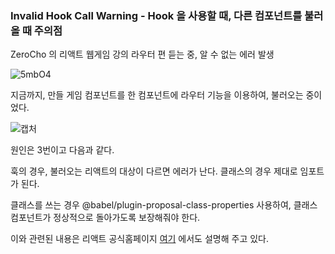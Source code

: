 ### Invalid Hook Call Warning - Hook 을 사용할 때, 다른 컴포넌트를 불러올 때 주의점

ZeroCho 의 리액트 웹게임 강의 라우터 편 듣는 중, 알 수 없는 에러 발생

![5mbO4](https://user-images.githubusercontent.com/50399804/109388956-883bdf80-794d-11eb-8ea3-2b240a33a8ed.png)



지금까지, 만들 게임 컴포넌트를 한 컴포넌트에 라우터 기능을 이용하여, 불러오는 중이 었다.

![캡처](https://user-images.githubusercontent.com/50399804/109389007-ccc77b00-794d-11eb-9136-30a2b8a89a15.JPG)


원인은 3번이고 다음과 같다.

훅의 경우, 불러오는 리액트의 대상이 다르면 에러가 난다. 클래스의 경우 제대로 임포트가 된다.

클래스를 쓰는 경우 @babel/plugin-proposal-class-properties 사용하여, 클래스 컴포넌트가 정상적으로 돌아가도록 보장해줘야 한다.

이와 관련된 내용은 리액트 공식홈페이지 [여기](https://ko.reactjs.org/warnings/invalid-hook-call-warning.html) 에서도 설명해 주고 있다.
